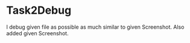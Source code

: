 # Task2Debug

I debug given file as possible as much similar to given Screenshot.
Also added given Screenshot.